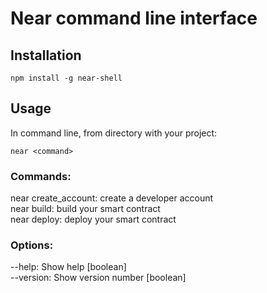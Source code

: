 # Near command line interface

## Installation
```
npm install -g near-shell
```

## Usage
In command line, from directory with your project:
```
near <command>
```

### Commands:
  near create_account:  create a developer account\
  near build:           build your smart contract\
  near deploy:          deploy your smart contract

### Options:
  --help:   Show help                                                 [boolean] \
  --version:  Show version number                                       [boolean] 